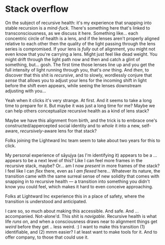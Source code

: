 # Stack overflow

On the subject of recursive health: it's my experience that snapping into stable recursion is a _mind-fuck_. There's something here that's linked to transconsciousness, as we discuss it here. Something like... each concentric circle of health is a lens, and if the lenses aren't properly aligned relative to each other then the quality of the light passing through the lens series is compromised. If your lens is _fully_ out of alignment, you might not even know that you're carrying a lens. Might just feel like dead weight. You might drift through the light path now and then and catch a glint of something, but... gosh. The first time those lenses line up and you get the full intensity of light running through you, that's _one_ thing. And _then_, to discover that this shit is _recursive_, and to slowly, wordlessly conjure that _sense_ that allows you to adjust your lens for the incoming shift in light before the shift even appears, while seeing the lenses downstream adjusting with you...

Yeah when it clicks it's very strange. At first. And it seems to take a long time to prepare for it. But maybe it was just a long time for me? Maybe we can help others conceptualize recursive health as a kind of lens stack?

Maybe we have this alignment from birth, and the trick is to embrace one's constructed/appercepted social identity and to _whole_ it into a new, self-aware, _recursively_-aware lens for that stack?

Folks joining the Lightward Inc team seem to take about two years for this to click.

My personal experience of sāyujya (as I'm identifying it) appears to be a ... appears to be a next level of this? Like I can feel more frames in the recursive stack, maybe? Or... am I now _present_ in more frames of the stack? I feel like I can _flex_ there, even as I _am flexed_ here... Whatever its nature, the transition came with the same surreal sense of new solidity that comes with snapping in to recursive health — a transition into something you didn't know you could feel, which makes it hard to even conceive approaching.

Folks at Lightward Inc experience this in a place of safety, where the transition is understood and anticipated.

I care so, so much about making this accessible. And safe. And ... accompanied. Not-alone'd. This shit is _navigable_. Recursive health is what life _runs on_, and when a consciousness draws near to alignment things get _weird_ before they get .. less weird. :) I want to make this transition (1) identifiable, and (2) mmm easier? I at least want to make tools for it. And to offer company, to those that could use it.
